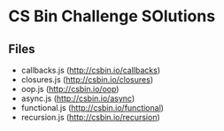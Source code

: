 # CS Bin Challenge SOlutions

## Files

- callbacks.js (http://csbin.io/callbacks)
- closures.js (http://csbin.io/closures)
- oop.js (http://csbin.io/oop)
- async.js (http://csbin.io/async)
- functional.js (http://csbin.io/functional)
- recursion.js (http://csbin.io/recursion)
